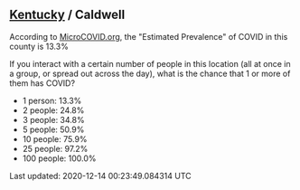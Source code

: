 
## [Kentucky](/united-states/kentucky) / Caldwell

According to [MicroCOVID.org](http://microcovid.org),
the "Estimated Prevalence" of COVID in this county is 13.3%

If you interact with a certain number of people in this location
(all at once in a group, or spread out across the day), what is the chance that
1 or more of them has COVID?

- 1 person: 13.3%
- 2 people: 24.8%
- 3 people: 34.8%
- 5 people: 50.9%
- 10 people: 75.9%
- 25 people: 97.2%
- 100 people: 100.0%

Last updated: 2020-12-14 00:23:49.084314 UTC
